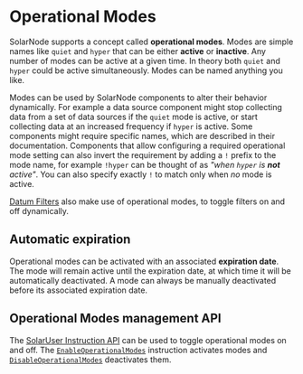 # Operational Modes

SolarNode supports a concept called **operational modes**. Modes are simple names like `quiet` and
`hyper` that can be either **active** or **inactive**. Any number of modes can be active at a given
time. In theory both `quiet` and `hyper` could be active simultaneously. Modes can be named anything
you like.

Modes can be used by SolarNode components to alter their behavior dynamically. For example a data
source component might stop collecting data from a set of data sources if the `quiet` mode is
active, or start collecting data at an increased frequency if `hyper` is active. Some components
might require specific names, which are described in their documentation. Components that allow
configuring a required operational mode setting can also invert the requirement by adding a `!`
prefix to the mode name, for example `!hyper` can be thought of as _"when `hyper` is **not**
active"_. You can also specify exactly `!` to match only when _no_ mode is active.

[Datum Filters](./datum-filters/index.md) also make use of operational modes, to toggle filters
on and off dynamically.

## Automatic expiration

Operational modes can be activated with an associated **expiration date**. The mode will remain
active until the expiration date, at which time it will be automatically deactivated. A mode can
always be manually deactivated before its associated expiration date.

## Operational Modes management API

The [SolarUser Instruction API][add-instr] can be used to toggle operational modes on and off. The
[`EnableOperationalModes`][enable-instr] instruction activates modes and
[`DisableOperationalModes`][disable-instr] deactivates them.

[add-instr]: https://github.com/SolarNetwork/solarnetwork/wiki/SolarUser-API#queue-instruction
[disable-instr]: https://github.com/SolarNetwork/solarnetwork/wiki/SolarUser-API-enumerated-types#disableoperationalmodes
[enable-instr]: https://github.com/SolarNetwork/solarnetwork/wiki/SolarUser-API-enumerated-types#enableoperationalmodes
